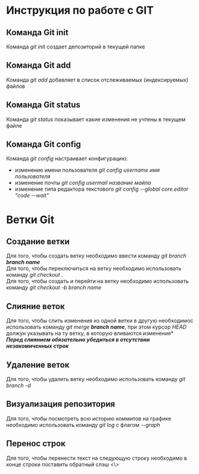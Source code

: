 # Инструкция по работе с GIT
## Команда Git init
Команда *git init* создает депозиторий в текущей папке
## Команда Git add
Команда *git add* добавляет в список отслеживаемых (индексируемых) файлов
## Команда Git status
Команда *git status* показывает какие изменения не учтены в текущем файле
## Команда Git config
Команда *git config* настраивает конфигурацию:
* изменение имени пользователя *git config username имя пользователя*
* изменение почты *git config usermail название майла*
* изменение типа редактора текстового *git config --global core.editor "code --wait"*

# Ветки Git
## Создание ветки
Для того, чтобы создать ветку необходимо ввести команду *git branch ___branch name___*\
Для того, чтобы переключиться на ветку необходимо использовать команду *git checkout <branch name>*.\
Для того, чтобы создать и перейти на ветку необходимо использовать команду *git checkout -b *branch name**

## Слияние веток
Для того, чтобы слить изменения из одной ветки в другую необходимос использовать команду *git merge __branch name__*, при этом курсор *HEAD* должун указывать на ту ветку, в которую вливаются изменения*\
***Перед слиянием обязательно убедиться в отсутствии незакомиченных строк***

## Удаление веток
Для того, чтобы удалить ветку необходимо использовать команду *git branch -d <branch name>*

## Визуализация репозитория
Для того, чтобы посмотреть всю историю коммитов на графике необходимо использовать команду *git log* с флагом *--graph*

## Перенос строк
Для того, чтобы перенести текст на следующую строку необходимо в конце строки поставить обратный слэш <\\>
